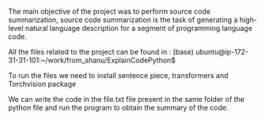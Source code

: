 The main objective of the project was to perform source code summarization, source code summarization is the task of generating a high-level natural language description for a segment of programming language code.

All the files related to the project can be found in :
(base) ubuntu@ip-172-31-31-101:~/work/from_shanu/ExplainCodePython$

To run the files we need to install sentence piece, transformers and Torchvision package

We can write the code in the file.txt file present in the same folder of the python file and run the program to obtain the summary of the code.
